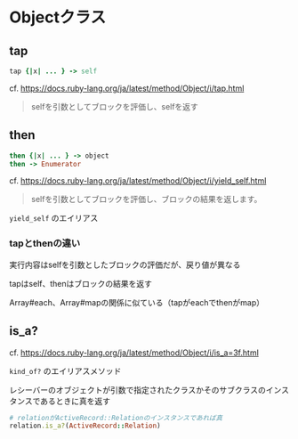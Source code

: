 # Objectクラス
## tap

```ruby
tap {|x| ... } -> self
```
cf. https://docs.ruby-lang.org/ja/latest/method/Object/i/tap.html

> selfを引数としてブロックを評価し、selfを返す

## then

```ruby
then {|x| ... } -> object
then -> Enumerator
```

cf. https://docs.ruby-lang.org/ja/latest/method/Object/i/yield_self.html

> selfを引数としてブロックを評価し、ブロックの結果を返します。

`yield_self` のエイリアス

### tapとthenの違い
実行内容はselfを引数としたブロックの評価だが、戻り値が異なる

tapはself、thenはブロックの結果を返す

Array#each、Array#mapの関係に似ている（tapがeachでthenがmap）

## is_a?

cf. https://docs.ruby-lang.org/ja/latest/method/Object/i/is_a=3f.html

`kind_of?` のエイリアスメソッド

レシーバーのオブジェクトが引数で指定されたクラスかそのサブクラスのインスタンスであるときに真を返す

```ruby
# relationがActiveRecord::Relationのインスタンスであれば真
relation.is_a?(ActiveRecord::Relation)
```
